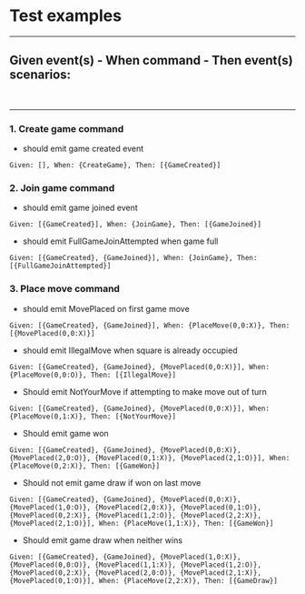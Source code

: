 # Test examples
<hr />

## Given event(s) - When command - Then event(s) scenarios:
<br />
<hr />

### 1. Create game command

- should emit game created event
```
Given: [], When: {CreateGame}, Then: [{GameCreated}]
```

### 2. Join game command

- should emit game joined event
```
Given: [{GameCreated}], When: {JoinGame}, Then: [{GameJoined}]
```
- should emit FullGameJoinAttempted when game full
```
Given: [{GameCreated}, {GameJoined}], When: {JoinGame}, Then: [{FullGameJoinAttempted}]
```

### 3. Place move command

- should emit MovePlaced on first game move
```
Given: [{GameCreated}, {GameJoined}], When: {PlaceMove(0,0:X)}, Then: [{MovePlaced(0,0:X)}]
```
- should emit IllegalMove when square is already occupied
```
Given: [{GameCreated}, {GameJoined}, {MovePlaced(0,0:X)}], When: {PlaceMove(0,0:O)}, Then: [{IllegalMove}]
```
- Should emit NotYourMove if attempting to make move out of turn
```
Given: [{GameCreated}, {GameJoined}, {MovePlaced(0,0:X)}], When: {PlaceMove(0,1:X)}, Then: [{NotYourMove}]
```
- Should emit game won
```
Given: [{GameCreated}, {GameJoined}, {MovePlaced(0,0:X)}, {MovePlaced(2,0:O)}, {MovePlaced(0,1:X)}, {MovePlaced(2,1:O)}], When: {PlaceMove(0,2:X)}, Then: [{GameWon}]
```
- Should not emit game draw if won on last move
```
Given: [{GameCreated}, {GameJoined}, {MovePlaced(0,0:X)}, {MovePlaced(1,0:O)}, {MovePlaced(2,0:X)}, {MovePlaced(0,1:O)}, {MovePlaced(0,2:X)}, {MovePlaced(1,2:O)}, {MovePlaced(2,2:X)}, {MovePlaced(2,1:O)}], When: {PlaceMove(1,1:X)}, Then: [{GameWon}]
```
- Should emit game draw when neither wins
```
Given: [{GameCreated}, {GameJoined}, {MovePlaced(1,0:X)}, {MovePlaced(0,0:O)}, {MovePlaced(1,1:X)}, {MovePlaced(1,2:O)}, {MovePlaced(0,2:X)}, {MovePlaced(2,0:O)}, {MovePlaced(2,1:X)}, {MovePlaced(0,1:O)}], When: {PlaceMove(2,2:X)}, Then: [{GameDraw}]
```